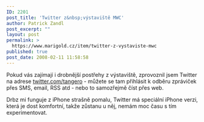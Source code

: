 ```yaml
---
ID: 2201
post_title: 'Twitter z&nbsp;výstaviště MWC'
author: Patrick Zandl
post_excerpt: ""
layout: post
permalink: >
  https://www.marigold.cz/item/twitter-z-vystaviste-mwc
published: true
post_date: 2008-02-11 11:58:58
---
```

Pokud vás zajímají i drobnější postřehy z výstaviště, zprovoznil jsem Twitter na adrese <a href="http://www.twitter.com/tangero">twitter.com/tangero</a> - můžete se tam přihlásit k odběru zpráviček přes SMS, email, RSS atd - nebo to samozřejmě číst přes web. 

Drbz mi funguje z iPhone strašně pomalu, Twitter má speciální iPhone verzi, která je dost komfortní, takže zůstanu u něj, nemám moc času s tím experimentovat.